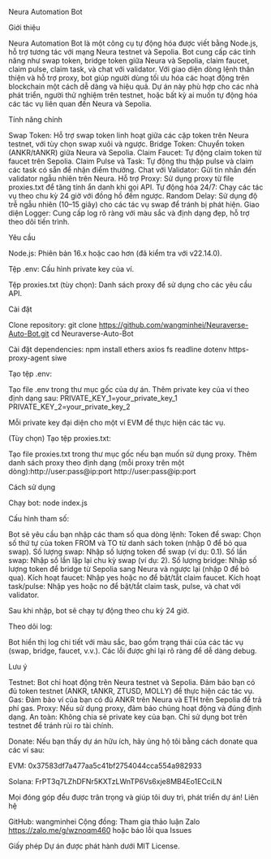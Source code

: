 Neura Automation Bot

Giới thiệu

Neura Automation Bot là một công cụ tự động hóa được viết bằng Node.js, hỗ trợ tương tác với mạng Neura testnet và Sepolia. Bot cung cấp các tính năng như swap token, bridge token giữa Neura và Sepolia, claim faucet, claim pulse, claim task, và chat với validator. Với giao diện dòng lệnh thân thiện và hỗ trợ proxy, bot giúp người dùng tối ưu hóa các hoạt động trên blockchain một cách dễ dàng và hiệu quả.
Dự án này phù hợp cho các nhà phát triển, người thử nghiệm trên testnet, hoặc bất kỳ ai muốn tự động hóa các tác vụ liên quan đến Neura và Sepolia.

Tính năng chính

Swap Token: Hỗ trợ swap token linh hoạt giữa các cặp token trên Neura testnet, với tùy chọn swap xuôi và ngược.
Bridge Token: Chuyển token (ANKR/tANKR) giữa Neura và Sepolia.
Claim Faucet: Tự động claim token từ faucet trên Sepolia.
Claim Pulse và Task: Tự động thu thập pulse và claim các task có sẵn để nhận điểm thưởng.
Chat với Validator: Gửi tin nhắn đến validator ngẫu nhiên trên Neura.
Hỗ trợ Proxy: Sử dụng proxy từ file proxies.txt để tăng tính ẩn danh khi gọi API.
Tự động hóa 24/7: Chạy các tác vụ theo chu kỳ 24 giờ với đồng hồ đếm ngược.
Random Delay: Sử dụng độ trễ ngẫu nhiên (10–15 giây) cho các tác vụ swap để tránh bị phát hiện.
Giao diện Logger: Cung cấp log rõ ràng với màu sắc và định dạng đẹp, hỗ trợ theo dõi tiến trình.

Yêu cầu

Node.js: Phiên bản 16.x hoặc cao hơn (đã kiểm tra với v22.14.0).

Tệp .env: Cấu hình private key của ví.

Tệp proxies.txt (tùy chọn): Danh sách proxy để sử dụng cho các yêu cầu API.

Cài đặt

Clone repository:
git clone https://github.com/wangminhei/Neuraverse-Auto-Bot.git
cd Neuraverse-Auto-Bot


Cài đặt dependencies:
npm install ethers axios fs readline dotenv https-proxy-agent siwe


Tạo tệp .env:

Tạo file .env trong thư mục gốc của dự án.
Thêm private key của ví theo định dạng sau:
PRIVATE_KEY_1=your_private_key_1
PRIVATE_KEY_2=your_private_key_2


Mỗi private key đại diện cho một ví EVM để thực hiện các tác vụ.


(Tùy chọn) Tạo tệp proxies.txt:

Tạo file proxies.txt trong thư mục gốc nếu bạn muốn sử dụng proxy.
Thêm danh sách proxy theo định dạng (mỗi proxy trên một dòng):http://user:pass@ip:port
http://user:pass@ip:port





Cách sử dụng

Chạy bot:
node index.js


Cấu hình tham số:

Bot sẽ yêu cầu bạn nhập các tham số qua dòng lệnh:
Token để swap: Chọn số thứ tự của token FROM và TO từ danh sách token (nhập 0 để bỏ qua swap).
Số lượng swap: Nhập số lượng token để swap (ví dụ: 0.1).
Số lần swap: Nhập số lần lặp lại chu kỳ swap (ví dụ: 2).
Số lượng bridge: Nhập số lượng token để bridge từ Sepolia sang Neura và ngược lại (nhập 0 để bỏ qua).
Kích hoạt faucet: Nhập yes hoặc no để bật/tắt claim faucet.
Kích hoạt task/pulse: Nhập yes hoặc no để bật/tắt claim task, pulse, và chat với validator.


Sau khi nhập, bot sẽ chạy tự động theo chu kỳ 24 giờ.


Theo dõi log:

Bot hiển thị log chi tiết với màu sắc, bao gồm trạng thái của các tác vụ (swap, bridge, faucet, v.v.).
Các lỗi được ghi lại rõ ràng để dễ dàng debug.



Lưu ý

Testnet: Bot chỉ hoạt động trên Neura testnet và Sepolia. Đảm bảo bạn có đủ token testnet (ANKR, tANKR, ZTUSD, MOLLY) để thực hiện các tác vụ.
Gas: Đảm bảo ví của bạn có đủ ANKR trên Neura và ETH trên Sepolia để trả phí gas.
Proxy: Nếu sử dụng proxy, đảm bảo chúng hoạt động và đúng định dạng.
An toàn: Không chia sẻ private key của bạn. Chỉ sử dụng bot trên testnet để tránh rủi ro tài chính.

Donate:
Nếu bạn thấy dự án hữu ích, hãy ủng hộ tôi bằng cách donate qua các ví sau:

EVM: 0x37583df7a477aa5c41bf2754044cca554a982933

Solana: FrPT3q7LZhDFNr5KXTzLWnTP6Vs6xje8MB4Eo1ECciLN



Mọi đóng góp đều được trân trọng và giúp tôi duy trì, phát triển dự án!
Liên hệ

GitHub: wangminhei
Cộng đồng: Tham gia thảo luận Zalo https://zalo.me/g/wznoqm460 hoặc báo lỗi qua Issues

Giấy phép
Dự án được phát hành dưới MIT License.


